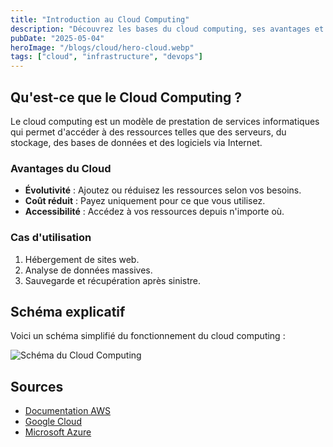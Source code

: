 ```yaml
---
title: "Introduction au Cloud Computing"
description: "Découvrez les bases du cloud computing, ses avantages et ses cas d'utilisation."
pubDate: "2025-05-04"
heroImage: "/blogs/cloud/hero-cloud.webp"
tags: ["cloud", "infrastructure", "devops"]
---
```


## Qu'est-ce que le Cloud Computing ?

Le cloud computing est un modèle de prestation de services informatiques qui permet d'accéder à des ressources telles que des serveurs, du stockage, des bases de données et des logiciels via Internet.

### Avantages du Cloud
- **Évolutivité** : Ajoutez ou réduisez les ressources selon vos besoins.
- **Coût réduit** : Payez uniquement pour ce que vous utilisez.
- **Accessibilité** : Accédez à vos ressources depuis n'importe où.

### Cas d'utilisation
1. Hébergement de sites web.
2. Analyse de données massives.
3. Sauvegarde et récupération après sinistre.

## Schéma explicatif

Voici un schéma simplifié du fonctionnement du cloud computing :

![Schéma du Cloud Computing](/blogs/cloud/cloud-diagram.webp)

## Sources
- [Documentation AWS](https://aws.amazon.com/fr/documentation/)
- [Google Cloud](https://cloud.google.com/)
- [Microsoft Azure](https://azure.microsoft.com/)
